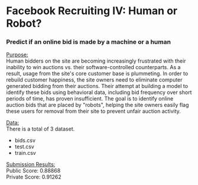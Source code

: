 # Facebook Recruiting IV: Human or Robot?
### Predict if an online bid is made by a machine or a human

<ins> Purpose: </ins>
<br> Human bidders on the site are becoming increasingly frustrated with their inability to win auctions vs. their software-controlled counterparts. As a result, usage from the site's core customer base is plummeting.
In order to rebuild customer happiness, the site owners need to eliminate computer generated bidding from their auctions. Their attempt at building a model to identify these bids using behavioral data, including bid frequency over short periods of time, has proven insufficient. 
The goal is to identify online auction bids that are placed by "robots", helping the site owners easily flag these users for removal from their site to prevent unfair auction activity.

<ins> Data: </ins>
<br> There is a total of 3 dataset.
- bids.csv
- test.csv
- train.csv

<ins> Submission Results: </ins>
<br> Public Score: 0.88868
<br> Private Score: 0.91262
